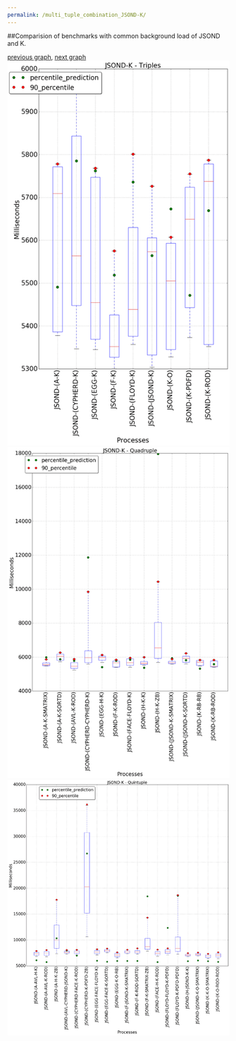 ```yaml
---
permalink: /multi_tuple_combination_JSOND-K/
---
```


##Comparision of benchmarks with common background load of JSOND and K.

[previous graph](../multi_tuple_combination_JSOND-JSOND/), [next graph](../multi_tuple_combination_JSOND-O/)
![graph figure](./images/triple/JSOND/JSOND-K_box.png)![graph figure](./images/quadruple/JSOND/JSOND-K_box.png)![graph figure](./images/quintuple/JSOND/JSOND-K_box.png)